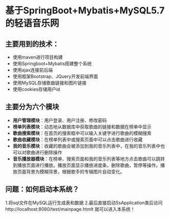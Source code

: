 # 基于SpringBoot+Mybatis+MySQL5.7的轻语音乐网 

## 主要用到的技术：

 * 使用maven进行项目构建
 * 使用Springboot+Mybatis搭建整个系统
 * 使用ajax连接前后端
 * 使用框架Bootstrap、JQuery开发前端界面 
 * 使用MySQL存储歌曲链接和图片链接
 * 使用cookies存储用户id
 
 ## 主要分为六个模块
 
 * **用户管理模块**：用户登录、用户注册、修改密码
 * **榜单列表模块**：动态地从数据库中获取歌曲的链接和数据在榜单中显示
 * **歌曲搜索模块**：在首页的搜索框中可以输入关键字进行歌曲的模糊搜索
 * **歌曲收藏模块**：在榜单列表中或搜索页面中可以点击歌曲进行收藏
 * **我的音乐模块**：收藏的歌曲会被添加到我的音乐列表中，在我的音乐列表中也可以对歌曲进行删除操作
 * **音乐播放器模块**：在榜单、搜索页面和我的音乐列表等地方点击歌曲可以跳转到播放页面进行播放。播放页面显示播放进度条，删除歌曲，暂停等操作。播放页面背景为模糊背景，根据歌手的专辑图片自动变化。
 ## 问题：如何启动本系统？ 
 
 1.将sql文件在MySQL运行生成表和数据
 2.最后直接启动SsApplication类后访问http://localhost:8080/test/mainpage.htmlt 就可以进入本系统！
